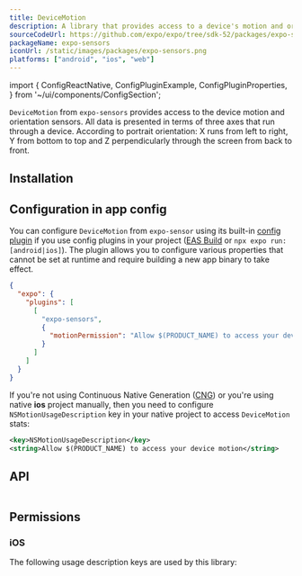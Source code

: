 ```yaml
---
title: DeviceMotion
description: A library that provides access to a device's motion and orientation sensors.
sourceCodeUrl: https://github.com/expo/expo/tree/sdk-52/packages/expo-sensors
packageName: expo-sensors
iconUrl: /static/images/packages/expo-sensors.png
platforms: ["android", "ios", "web"]
---
```


import {
  ConfigReactNative,
  ConfigPluginExample,
  ConfigPluginProperties,
} from '~/ui/components/ConfigSection';

`DeviceMotion` from `expo-sensors` provides access to the device motion and orientation sensors. All data is presented in terms of three axes that run through a device. According to portrait orientation: X runs from left to right, Y from bottom to top and Z perpendicularly through the screen from back to front.

## Installation

## Configuration in app config

You can configure `DeviceMotion` from `expo-sensor` using its built-in [config plugin](/config-plugins/introduction/) if you use config plugins in your project ([EAS Build](/build/introduction) or `npx expo run:[android|ios]`). The plugin allows you to configure various properties that cannot be set at runtime and require building a new app binary to take effect.

```json app.json
{
  "expo": {
    "plugins": [
      [
        "expo-sensors",
        {
          "motionPermission": "Allow $(PRODUCT_NAME) to access your device motion."
        }
      ]
    ]
  }
}
```

If you're not using Continuous Native Generation ([CNG](/workflow/continuous-native-generation/)) or you're using native **ios** project manually, then you need to configure `NSMotionUsageDescription` key in your native project to access `DeviceMotion` stats:

```xml ios/[app]/Info.plist
<key>NSMotionUsageDescription</key>
<string>Allow $(PRODUCT_NAME) to access your device motion</string>
```

## API

```js

```

## Permissions

### iOS

The following usage description keys are used by this library:
